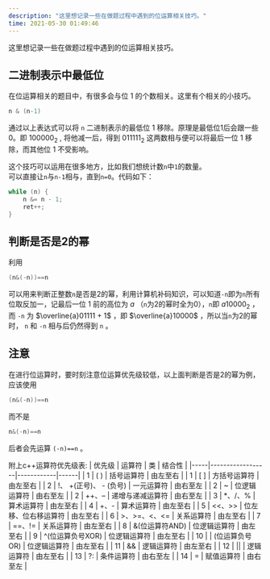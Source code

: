 ```yaml
---
description: "这里想记录一些在做题过程中遇到的位运算相关技巧。"
time: 2021-05-30 01:49:46
---
```


这里想记录一些在做题过程中遇到的位运算相关技巧。

## 二进制表示中最低位
在位运算相关的题目中，有很多会与位 1 的个数相关。这里有个相关的小技巧。

```cpp
n & (n-1)
````

通过以上表达式可以将 `n` 二进制表示的最低位 1 移除。原理是最低位1后会跟一些0。即 $100000_2$ , 将他减一后，得到 $011111_2$ 这两数相与便可以将最后一位 1 移除，而其他位 1 不受影响。

这个技巧可以运用在很多地方，比如我们想统计数`n`中`1`的数量。  
可以直接让`n`与`n-1`相与，直到`n=0`。代码如下：
```cpp
while (n) {
    n &= n - 1;
    ret++;
}
```
## 判断是否是2的幂
利用  
```cpp
(n&(-n))==n
```
可以用来判断正整数`n`是否是2的幂，利用计算机补码知识，可以知道`-n`即为`n`所有位取反加一，记最后一位 1 前的高位为 $a$ （`n`为2的幂时全为0），`n`即 $a10000_2$ ，而 `-n` 为 $\overline{a}01111 + 1$ ，即 $\overline{a}10000$ ，所以当`n`为2的幂时， `n` 和 `-n` 相与后仍然得到 `n` 。

## 注意
在进行位运算时，要时刻注意位运算优先级较低，以上面判断是否是2的幂为例，应该使用  
```cpp
(n&(-n))==n
```
而不是
```cpp
n&(-n)==n
```

后者会先运算 `(-n)==n` 。  

附上c++运算符优先级表:
| 优先级 | 运算符              | 类          | 结合性  |
|-----|------------------|------------|------|
| 1   | ( )              | 括号运算符      | 由左至右 |
| 1   | [ ]              | 方括号运算符     | 由左至右 |
| 2   | !、 +(正号)、 - (负号) | 一元运算符      | 由右至左 |
| 2   | ~                | 位逻辑运算符     | 由右至左 |
| 2   | ++、–             | 递增与递减运算符   | 由右至左 |
| 3   | *、/、%            | 算术运算符      | 由左至右 |
| 4   | +、-              | 算术运算符      | 由左至右 |
| 5   | <<、>>            | 位左移、位右移运算符 | 由左至右 |
| 6   | >、>=、<、<=        | 关系运算符      | 由左至右 |
| 7   | ==、!=            | 关系运算符      | 由左至右 |
| 8   | &(位运算符AND)       | 位逻辑运算符     | 由左至右 |
| 9   | ^(位运算负号XOR)      | 位逻辑运算符     | 由左至右 |
| 10  | \| (位运算负号OR)      | 位逻辑运算符     | 由左至右 |
| 11  | &&               | 逻辑运算符      | 由左至右 |
| 12  | \|\|               | 逻辑运算符      | 由左至右 |
| 13  | ?:               | 条件运算符      | 由右至左 |
| 14  | =                | 赋值运算符      | 由右至左 |
